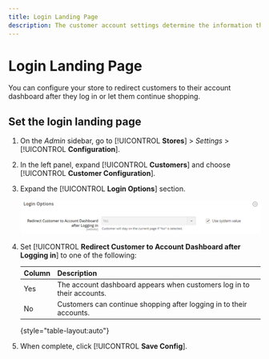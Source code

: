 ```yaml
---
title: Login Landing Page
description: The customer account settings determine the information that is collected during customer registration, and the experience that customers have during the process.
---
```


# Login Landing Page

You can configure your store to redirect customers to their account dashboard after they log in or let them continue shopping.

## Set the login landing page

1. On the _Admin_ sidebar, go to [!UICONTROL **Stores**] > _Settings_ > [!UICONTROL **Configuration**].

1. In the left panel, expand [!UICONTROL **Customers**] and choose [!UICONTROL **Customer Configuration**].

1. Expand the [!UICONTROL **Login Options**] section.

   ![Login Options](assets/customer-configuration-login-options.png)<!-- zoom -->

1. Set [!UICONTROL **Redirect Customer to Account Dashboard after Logging in**] to one of the following:

   |Column|Description|
   | --- | --- |
   | Yes | The account dashboard appears when customers log in to their accounts. |
   | No | Customers can continue shopping after logging in to their accounts. |

   {style="table-layout:auto"}

1. When complete, click [!UICONTROL **Save Config**].
